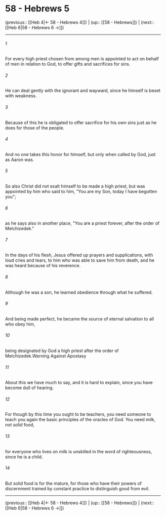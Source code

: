 # 58 - Hebrews 5

(previous:: [[Heb 4|← 58 - Hebrews 4]]) | (up:: [[58 - Hebrews]]) | (next:: [[Heb 6|58 - Hebrews 6 →]])

***


###### 1 
For every high priest chosen from among men is appointed to act on behalf of men in relation to God, to offer gifts and sacrifices for sins. 

###### 2 
He can deal gently with the ignorant and wayward, since he himself is beset with weakness. 

###### 3 
Because of this he is obligated to offer sacrifice for his own sins just as he does for those of the people. 

###### 4 
And no one takes this honor for himself, but only when called by God, just as Aaron was. 

###### 5 
So also Christ did not exalt himself to be made a high priest, but was appointed by him who said to him, "You are my Son, today I have begotten you"; 

###### 6 
as he says also in another place, "You are a priest forever, after the order of Melchizedek." 

###### 7 
In the days of his flesh, Jesus offered up prayers and supplications, with loud cries and tears, to him who was able to save him from death, and he was heard because of his reverence. 

###### 8 
Although he was a son, he learned obedience through what he suffered. 

###### 9 
And being made perfect, he became the source of eternal salvation to all who obey him, 

###### 10 
being designated by God a high priest after the order of Melchizedek.Warning Against Apostasy 

###### 11 
About this we have much to say, and it is hard to explain, since you have become dull of hearing. 

###### 12 
For though by this time you ought to be teachers, you need someone to teach you again the basic principles of the oracles of God. You need milk, not solid food, 

###### 13 
for everyone who lives on milk is unskilled in the word of righteousness, since he is a child. 

###### 14 
But solid food is for the mature, for those who have their powers of discernment trained by constant practice to distinguish good from evil.

***

(previous:: [[Heb 4|← 58 - Hebrews 4]]) | (up:: [[58 - Hebrews]]) | (next:: [[Heb 6|58 - Hebrews 6 →]])
